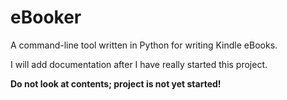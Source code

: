 # eBooker

A command-line tool written in Python for writing Kindle eBooks.

I will add documentation after I have really started this project.

**Do not look at contents; project is not yet started!**